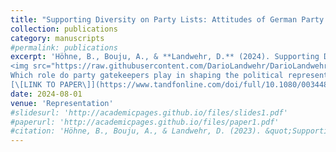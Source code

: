 ```yaml
---
title: "Supporting Diversity on Party Lists: Attitudes of German Party Gatekeepers towards Enhancing Immigrant Representation."
collection: publications
category: manuscripts
#permalink: publications
excerpt: 'Höhne, B., Bouju, A., & **Landwehr, D.** (2024). Supporting Diversity on Party Lists: Attitudes of German Party Gatekeepers Towards Enhancing Immigrant Representation. *Representation, 60*(3), 395-414. <br> <br>
<img src="https://raw.githubusercontent.com/DarioLandwehr/DarioLandwehr.github.io/master/images/supporting_diversity_img.png" alt="Supporting Diversity" style="width:30% !important; height:auto !important;"> <br> <br>
Which role do party gatekeepers play in shaping the political representation of immigrants? We address this question by analyzing unique survey data collected at party list nomination events, containing individual level attitudes of party gatekeepers towards this issue. We find that apart from political ideology solidarity between underrepresented groups seems to play a central role, in shaping the support for immigrant-origin candidates. <br> <br>
[\[LINK TO PAPER\]](https://www.tandfonline.com/doi/full/10.1080/00344893.2023.2221675)'
date: 2024-08-01
venue: 'Representation'
#slidesurl: 'http://academicpages.github.io/files/slides1.pdf'
#paperurl: 'http://academicpages.github.io/files/paper1.pdf'
#citation: 'Höhne, B., Bouju, A., & Landwehr, D. (2023). &quot;Supporting Diversity on Party Lists: Attitudes of German Party Gatekeepers towards Enhancing Immigrant Representation.&quot; <i>Representation</i>. 60(3).'
---
```

